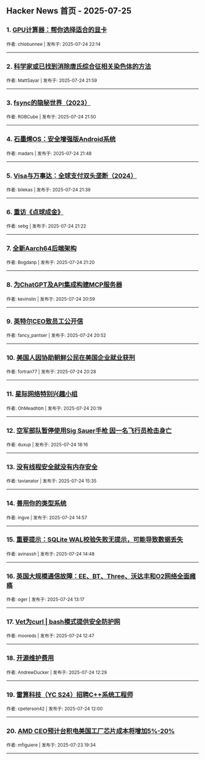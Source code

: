 ## Hacker News 首页 - 2025-07-25


### 1. [GPU计算器：帮你选择适合的显卡](https://news.ycombinator.com/item?id=44676961)

<sub>作者: chlobunnee | 发布于: 2025-07-24 22:14</sub>

---

### 2. [科学家或已找到消除唐氏综合征相关染色体的方法](https://news.ycombinator.com/item?id=44676817)

<sub>作者: MattSayar | 发布于: 2025-07-24 21:59</sub>

---

### 3. [fsync的隐秘世界（2023）](https://news.ycombinator.com/item?id=44676714)

<sub>作者: RGBCube | 发布于: 2025-07-24 21:50</sub>

---

### 4. [石墨烯OS：安全增强版Android系统](https://news.ycombinator.com/item?id=44676691)

<sub>作者: madars | 发布于: 2025-07-24 21:48</sub>

---

### 5. [Visa与万事达：全球支付双头垄断（2024）](https://news.ycombinator.com/item?id=44676559)

<sub>作者: bilekas | 发布于: 2025-07-24 21:39</sub>

---

### 6. [重访《点球成金》](https://news.ycombinator.com/item?id=44676348)

<sub>作者: sebg | 发布于: 2025-07-24 21:22</sub>

---

### 7. [全新Aarch64后端架构](https://news.ycombinator.com/item?id=44676315)

<sub>作者: Bogdanp | 发布于: 2025-07-24 21:20</sub>

---

### 8. [为ChatGPT及API集成构建MCP服务器](https://news.ycombinator.com/item?id=44676066)

<sub>作者: kevinslin | 发布于: 2025-07-24 20:59</sub>

---

### 9. [英特尔CEO致员工公开信](https://news.ycombinator.com/item?id=44675965)

<sub>作者: fancy_pantser | 发布于: 2025-07-24 20:52</sub>

---

### 10. [美国人因协助朝鲜公民在美国企业就业获刑](https://news.ycombinator.com/item?id=44675691)

<sub>作者: fortran77 | 发布于: 2025-07-24 20:28</sub>

---

### 11. [星际网络特别兴趣小组](https://news.ycombinator.com/item?id=44675553)

<sub>作者: OhMeadhbh | 发布于: 2025-07-24 20:19</sub>

---

### 12. [空军部队暂停使用Sig Sauer手枪 因一名飞行员枪击身亡](https://news.ycombinator.com/item?id=44674123)

<sub>作者: duxup | 发布于: 2025-07-24 18:16</sub>

---

### 13. [没有线程安全就没有内存安全](https://news.ycombinator.com/item?id=44672003)

<sub>作者: tavianator | 发布于: 2025-07-24 15:35</sub>

---

### 14. [善用你的类型系统](https://news.ycombinator.com/item?id=44671484)

<sub>作者: ingve | 发布于: 2025-07-24 14:57</sub>

---

### 15. [重要提示：SQLite WAL校验失败无提示，可能导致数据丢失](https://news.ycombinator.com/item?id=44671373)

<sub>作者: avinassh | 发布于: 2025-07-24 14:48</sub>

---

### 16. [英国大规模通信故障：EE、BT、Three、沃达丰和O2网络全面瘫痪](https://news.ycombinator.com/item?id=44670326)

<sub>作者: oger | 发布于: 2025-07-24 13:17</sub>

---

### 17. [Vet为curl | bash模式提供安全防护网](https://news.ycombinator.com/item?id=44669998)

<sub>作者: mooreds | 发布于: 2025-07-24 12:47</sub>

---

### 18. [开源维护费用](https://news.ycombinator.com/item?id=44669858)

<sub>作者: AndrewDucker | 发布于: 2025-07-24 12:29</sub>

---

### 19. [雷算科技（YC S24）招聘C++系统工程师](https://news.ycombinator.com/item?id=44669631)

<sub>作者: cpeterson42 | 发布于: 2025-07-24 12:00</sub>

---

### 20. [AMD CEO预计台积电美国工厂芯片成本将增加5%-20%](https://news.ycombinator.com/item?id=44663074)

<sub>作者: mfiguiere | 发布于: 2025-07-23 19:34</sub>

---
